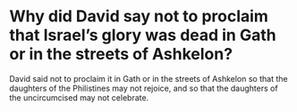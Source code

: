 # Why did David say not to proclaim that Israel’s glory was dead in Gath or in the streets of Ashkelon?

David said not to proclaim it in Gath or in the streets of Ashkelon so that the daughters of the Philistines may not rejoice, and so that the daughters of the uncircumcised may not celebrate.
